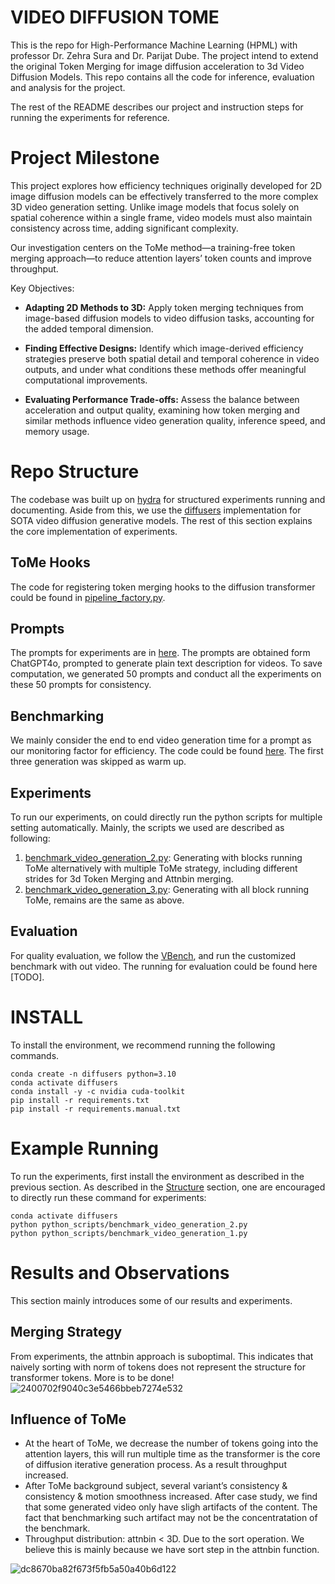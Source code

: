 # VIDEO DIFFUSION TOME
This is the repo for High-Performance Machine Learning (HPML) with professor Dr. Zehra Sura and Dr. Parijat Dube. The project intend to extend the original Token Merging for image diffusion acceleration to 3d Video Diffusion Models. This repo contains all the code for inference, evaluation and analysis for the project.

The rest of the README describes our project and instruction steps for running the experiments for reference.

# Project Milestone

This project explores how efficiency techniques originally developed for 2D image diffusion models can be effectively transferred to the more complex 3D video generation setting. Unlike image models that focus solely on spatial coherence within a single frame, video models must also maintain consistency across time, adding significant complexity.

Our investigation centers on the ToMe method—a training-free token merging approach—to reduce attention layers’ token counts and improve throughput.

Key Objectives:

- **Adapting 2D Methods to 3D:**
Apply token merging techniques from image-based diffusion models to video diffusion tasks, accounting for the added temporal dimension.

- **Finding Effective Designs:**
Identify which image-derived efficiency strategies preserve both spatial detail and temporal coherence in video outputs, and under what conditions these methods offer meaningful computational improvements.

- **Evaluating Performance Trade-offs:**
Assess the balance between acceleration and output quality, examining how token merging and similar methods influence video generation quality, inference speed, and memory usage.

# Repo Structure
The codebase was built up on [hydra](https://github.com/facebookresearch/hydra) for structured experiments running and documenting. Aside from this, we use the [diffusers](https://github.com/huggingface/diffusers) implementation for SOTA video diffusion generative models. The rest of this section explains the core implementation of experiments.

## ToMe Hooks
The code for registering token merging hooks to the diffusion transformer could be found in [pipeline_factory.py](https://github.com/ermu2001/video_diffusion_tome_hpml_course_project/blob/video_main/accediff/utils/factory/pipeline_factory.py).

## Prompts
The prompts for experiments are in [here](https://github.com/ermu2001/video_diffusion_tome_hpml_course_project/blob/video_main/static/prompts/20241130_open_chatgpt4o_videos.txt). The prompts are obtained form ChatGPT4o, prompted to generate plain text description for videos. To save computation, we generated 50 prompts and conduct all the experiments on these 50 prompts for consistency.

## Benchmarking
We mainly consider the end to end video generation time for a prompt as our monitoring factor for efficiency. The code could be found [here](https://github.com/ermu2001/video_diffusion_tome_hpml_course_project/blob/video_main/accediff/utils/utils.py#L21C1-L43C22). The first three generation was skipped as warm up.

## Experiments
To run our experiments, on could directly run the python scripts for multiple setting automatically. Mainly, the scripts we used are described as following:
1. [benchmark_video_generation_2.py](https://github.com/ermu2001/video_diffusion_tome_hpml_course_project/blob/video_main/python_scripts/benchmark_video_generation_2.py): Generating with blocks running ToMe alternatively with multiple ToMe strategy, including different strides for 3d Token Merging and Attnbin merging.
2. [benchmark_video_generation_3.py](https://github.com/ermu2001/video_diffusion_tome_hpml_course_project/blob/video_main/python_scripts/benchmark_video_generation_3.py): Generating with all block running ToMe, remains are the same as above.

## Evaluation
For quality evaluation, we follow the [VBench](https://github.com/Vchitect/VBench), and run the customized benchmark with out video. The running for evaluation could be found here [TODO].

# INSTALL
To install the environment, we recommend running the following commands.

```shell
conda create -n diffusers python=3.10
conda activate diffusers
conda install -y -c nvidia cuda-toolkit
pip install -r requirements.txt
pip install -r requirements.manual.txt
```
# Example Running
To run the experiments, first install the environment as described in the previous section. As described in the [Structure](https://github.com/ermu2001/video_diffusion_tome_hpml_course_project/edit/main/README.md#experiments) section, one are encouraged to directly run these command for experiments:
```shell
conda activate diffusers
python python_scripts/benchmark_video_generation_2.py
python python_scripts/benchmark_video_generation_1.py
```
# Results and Observations  
This section mainly introduces some of our results and experiments.
## Merging Strategy
From experiments, the attnbin approach is suboptimal. This indicates that naively sorting with norm of tokens does not represent the structure for transformer tokens. More is to be done!
![2400702f9040c3e5466bbeb7274e532](https://github.com/user-attachments/assets/47aabfd0-5735-4f6e-bc27-27128e00e67f)

## Influence of ToMe
- At the heart of ToMe, we decrease the number of tokens going into the attention layers, this will run multiple time as the transformer is the core of diffusion iterative generation process. As a result throughput increased.
- After ToMe background subject, several variant’s consistency & consistency & motion smoothness increased. After case study, we find that some generated video only have sligh artifacts of the content. The fact that benchmarking such artifact may not be the concentratation of the benchmark. 
- Throughput distribution: attnbin < 3D. Due to the sort operation. We believe this is mainly because we have sort step in the attnbin function.

![dc8670ba82f673f5fb5a50a40b6d122](https://github.com/user-attachments/assets/cff07ac8-3b00-47ef-bf92-82cfdb4e0151)




